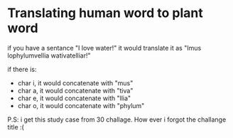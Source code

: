 # Translating human word to plant word

if you have a sentance "I love water!"
it would translate it as "Imus lophylumvellia wativatelliar!"

if there is:
- char i, it would concatenate with "mus"
- char a, it would concatenate with "tiva"
- char e, it would concatenate with "llia"
- char o, it would concatenate with "phylum"

P.S:
i get this study case from 30 challage. How ever i forgot the challange title :(
